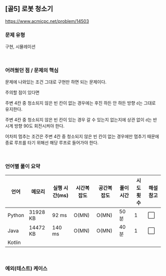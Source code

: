 ## [골5] 로봇 청소기

https://www.acmicpc.net/problem/14503

### 문제 유형

구현, 시뮬레이션

<br>

### 어려웠던 점 / 문제의 핵심

문제에 나와있는 조건 그대로 구현만 하면 되는 문제이다.

주의할 점이 있다면

주변 4칸 중 청소되지 않은 빈 칸이 없는 경우에는 후진 하든 안 하든 방향 `d`는 그대로 유지한다.

주변 4칸 중 청소되지 않은 빈 칸이 있는 경우 갈 수 있는지 없는지에 상관 없이 `d`는 반시계 방향 90도 회전시켜야 한다.

어차피 멈추는 조건은 주변 4칸 중 청소되지 않은 빈 칸이 없는 경우에만 멈추기 때문에 종료 루프를 타기 위해선 해당 루프로 들어가야 한다.

<br>

### 언어별 풀이 요약

| 언어   | 메모리   | 실행 시간(ms) | 시간복잡도 | 공간복잡도 | 풀이 시간 | 시도 횟수 | 해설 참고            |
| ------ | -------- | ------------- | ---------- | ---------- | --------- | --------- | -------------------- |
| Python | 31928 KB | 92 ms         | O(MN)      | O(MN)      | 50분      | 1         | :white_large_square: |
| Java   | 14472 KB | 140 ms        | O(MN)      | O(MN)      | 40분      | 1         | :white_large_square: |
| Kotlin |          |               |            |            |           |           |                      |

<br>

### 예외(테스트) 케이스

```
```


